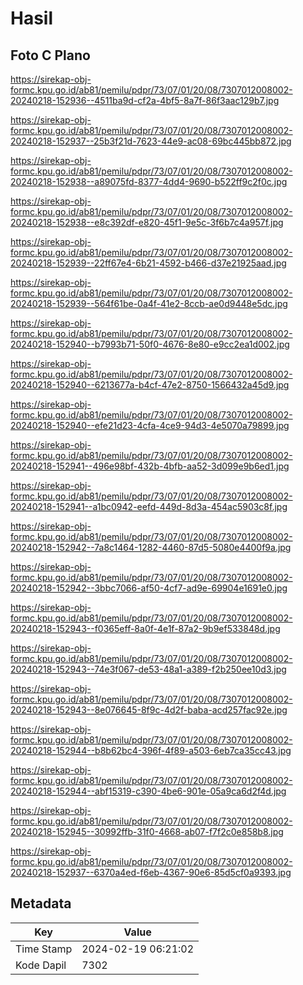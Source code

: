 # Hasil

## Foto C Plano

https://sirekap-obj-formc.kpu.go.id/ab81/pemilu/pdpr/73/07/01/20/08/7307012008002-20240218-152936--4511ba9d-cf2a-4bf5-8a7f-86f3aac129b7.jpg

https://sirekap-obj-formc.kpu.go.id/ab81/pemilu/pdpr/73/07/01/20/08/7307012008002-20240218-152937--25b3f21d-7623-44e9-ac08-69bc445bb872.jpg

https://sirekap-obj-formc.kpu.go.id/ab81/pemilu/pdpr/73/07/01/20/08/7307012008002-20240218-152938--a89075fd-8377-4dd4-9690-b522ff9c2f0c.jpg

https://sirekap-obj-formc.kpu.go.id/ab81/pemilu/pdpr/73/07/01/20/08/7307012008002-20240218-152938--e8c392df-e820-45f1-9e5c-3f6b7c4a957f.jpg

https://sirekap-obj-formc.kpu.go.id/ab81/pemilu/pdpr/73/07/01/20/08/7307012008002-20240218-152939--22ff67e4-6b21-4592-b466-d37e21925aad.jpg

https://sirekap-obj-formc.kpu.go.id/ab81/pemilu/pdpr/73/07/01/20/08/7307012008002-20240218-152939--564f61be-0a4f-41e2-8ccb-ae0d9448e5dc.jpg

https://sirekap-obj-formc.kpu.go.id/ab81/pemilu/pdpr/73/07/01/20/08/7307012008002-20240218-152940--b7993b71-50f0-4676-8e80-e9cc2ea1d002.jpg

https://sirekap-obj-formc.kpu.go.id/ab81/pemilu/pdpr/73/07/01/20/08/7307012008002-20240218-152940--6213677a-b4cf-47e2-8750-1566432a45d9.jpg

https://sirekap-obj-formc.kpu.go.id/ab81/pemilu/pdpr/73/07/01/20/08/7307012008002-20240218-152940--efe21d23-4cfa-4ce9-94d3-4e5070a79899.jpg

https://sirekap-obj-formc.kpu.go.id/ab81/pemilu/pdpr/73/07/01/20/08/7307012008002-20240218-152941--496e98bf-432b-4bfb-aa52-3d099e9b6ed1.jpg

https://sirekap-obj-formc.kpu.go.id/ab81/pemilu/pdpr/73/07/01/20/08/7307012008002-20240218-152941--a1bc0942-eefd-449d-8d3a-454ac5903c8f.jpg

https://sirekap-obj-formc.kpu.go.id/ab81/pemilu/pdpr/73/07/01/20/08/7307012008002-20240218-152942--7a8c1464-1282-4460-87d5-5080e4400f9a.jpg

https://sirekap-obj-formc.kpu.go.id/ab81/pemilu/pdpr/73/07/01/20/08/7307012008002-20240218-152942--3bbc7066-af50-4cf7-ad9e-69904e1691e0.jpg

https://sirekap-obj-formc.kpu.go.id/ab81/pemilu/pdpr/73/07/01/20/08/7307012008002-20240218-152943--f0365eff-8a0f-4e1f-87a2-9b9ef533848d.jpg

https://sirekap-obj-formc.kpu.go.id/ab81/pemilu/pdpr/73/07/01/20/08/7307012008002-20240218-152943--74e3f067-de53-48a1-a389-f2b250ee10d3.jpg

https://sirekap-obj-formc.kpu.go.id/ab81/pemilu/pdpr/73/07/01/20/08/7307012008002-20240218-152943--8e076645-8f9c-4d2f-baba-acd257fac92e.jpg

https://sirekap-obj-formc.kpu.go.id/ab81/pemilu/pdpr/73/07/01/20/08/7307012008002-20240218-152944--b8b62bc4-396f-4f89-a503-6eb7ca35cc43.jpg

https://sirekap-obj-formc.kpu.go.id/ab81/pemilu/pdpr/73/07/01/20/08/7307012008002-20240218-152944--abf15319-c390-4be6-901e-05a9ca6d2f4d.jpg

https://sirekap-obj-formc.kpu.go.id/ab81/pemilu/pdpr/73/07/01/20/08/7307012008002-20240218-152945--30992ffb-31f0-4668-ab07-f7f2c0e858b8.jpg

https://sirekap-obj-formc.kpu.go.id/ab81/pemilu/pdpr/73/07/01/20/08/7307012008002-20240218-152937--6370a4ed-f6eb-4367-90e6-85d5cf0a9393.jpg


## Metadata

| Key        | Value               |
| ---------- | ------------------- |
| Time Stamp | 2024-02-19 06:21:02 |
| Kode Dapil | 7302                |



